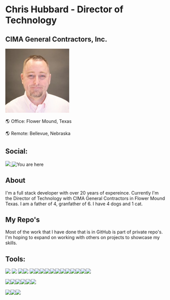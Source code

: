 # Chris Hubbard - Director of Technology
## CIMA General Contractors, Inc.
![Alt text](image.png) 

:earth_americas: Office: Flower Mound, Texas

:earth_americas: Remote: Bellevue, Nebraska



## Social: 
<a href="https://www.linkedin.com/in/chubbardsr/"> <img src="https://img.shields.io/badge/LinkedIn-0077B5?style=for-the-badge&logo=linkedin&logoColor=white">
</a>
<img title="You are here" src="https://img.shields.io/badge/GitHub-100000?style=for-the-badge&logo=github&logoColor=white">

## About
I'm a full stack developer with over 20 years of expereince.  Currently I'm the Director of Technology with CIMA General Contractors in Flower Mound Texas.  I am a father of 4, granfather of 6.  I have 4 dogs and 1 cat.  

## My Repo's
Most of the work that I have done that is in GitHub is part of private repo's.  I'm hoping to expand on working with others on projects to showcase my skills.

## Tools:
<img src='https://img.shields.io/badge/Angular-DD0031?style=for-the-badge&logo=angular&logoColor=white'> <img src='https://img.shields.io/badge/TypeScript-007ACC?style=for-the-badge&logo=typescript&logoColor=white'> <img src='https://img.shields.io/badge/Node.js-43853D?style=for-the-badge&logo=node.js&logoColor=white'><img src='https://img.shields.io/badge/Microsoft_SQL_Server-CC2927?style=for-the-badge&logo=microsoft-sql-server&logoColor=white'> <img src="https://img.shields.io/badge/C%23-239120?style=for-the-badge&logo=c-sharp&logoColor=white"><img src='https://img.shields.io/badge/HTML-239120?style=for-the-badge&logo=html5&logoColor=white'><img src='https://img.shields.io/badge/CSS-239120?&style=for-the-badge&logo=css3&logoColor=white'><img src='https://img.shields.io/badge/JavaScript-F7DF1E?style=for-the-badge&logo=javascript&logoColor=black'><img src='https://img.shields.io/badge/HTML5-E34F26?style=for-the-badge&logo=html5&logoColor=white'><img src='	https://img.shields.io/badge/PHP-777BB4?style=for-the-badge&logo=php&logoColor=white'><img src='https://img.shields.io/badge/jQuery-0769AD?style=for-the-badge&logo=jquery&logoColor=white'><img src='https://img.shields.io/badge/MySQL-00000F?style=for-the-badge&logo=mysql&logoColor=white'><img src="https://img.shields.io/badge/Microsoft_Office-D83B01?style=for-the-badge&logo=microsoft-office&logoColor=white"><img src="https://img.shields.io/badge/Ionic-3880FF?style=for-the-badge&logo=ionic&logoColor=white"><img src="https://img.shields.io/badge/Flutter-02569B?style=for-the-badge&logo=flutter&logoColor=white"><img src="https://img.shields.io/badge/json-5E5C5C?style=for-the-badge&logo=json&logoColor=white">

<img src="https://img.shields.io/badge/VSCode-0078D4?style=for-the-badge&logo=visual%20studio%20code&logoColor=white"><img src="https://img.shields.io/badge/Visual_Studio-5C2D91?style=for-the-badge&logo=visual%20studio&logoColor=white"><img src="https://img.shields.io/badge/Xcode-007ACC?style=for-the-badge&logo=Xcode&logoColor=white"><img src="https://img.shields.io/badge/Notepad++-90E59A.svg?style=for-the-badge&logo=notepad%2B%2B&logoColor=black"><img src="https://img.shields.io/badge/Atom-66595C?style=for-the-badge&logo=Atom&logoColor=white"><img src="https://img.shields.io/badge/Eclipse-2C2255?style=for-the-badge&logo=eclipse&logoColor=white">

<img src="https://img.shields.io/badge/Windows-0078D6?style=for-the-badge&logo=windows&logoColor=white"><img src="https://img.shields.io/badge/Ubuntu-E95420?style=for-the-badge&logo=ubuntu&logoColor=white"><img src="https://img.shields.io/badge/mac%20os-000000?style=for-the-badge&logo=apple&logoColor=white">



<!--
https://github.com/alexandresanlim/Badges4-README.md-Profile#-database-

Web and Mobile Application Development.
Angular 16 (4-16)
Node.js
Ubuntu
Lucee 5 (CFML)
Flutter 
MicroSoft SQL 2017, 2022
Windows Server 2012, 2019, 2022
Hypver-V Virtual Server
JQuery
Crystal Reports
GitHub
Telerik Reporting
c# Console Batch Jobs
Home Assistant Core

# GitHub Stats:
[![Chris' GitHub stats](https://github-readme-stats.vercel.app/api?username=chubbardsr1)](https://github.com/chubbardsr1/github-readme-stats)	

[![Top Langs](https://github-readme-stats.vercel.app/api/top-langs/?username=chubbardsr1&layout=compact)](https://github.com/chubbardsr1)



**chubbardsr1/chubbardsr1** is a ✨ _special_ ✨ repository because its `README.md` (this file) appears on your GitHub profile.

Here are some ideas to get you started:

- 🔭 I’m currently working on ...
- 🌱 I’m currently learning ...
- 👯 I’m looking to collaborate on ...
- 🤔 I’m looking for help with ...
- 💬 Ask me about ...
- 📫 How to reach me: ...
- 😄 Pronouns: ...
- ⚡ Fun fact: ...
-->
